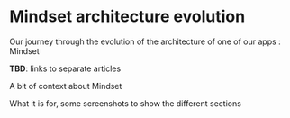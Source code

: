 

# Mindset architecture evolution
Our journey through the evolution of the architecture of one of our apps : Mindset

**TBD**: links to separate articles

A bit of context about Mindset

What it is for, some screenshots to show the different sections


